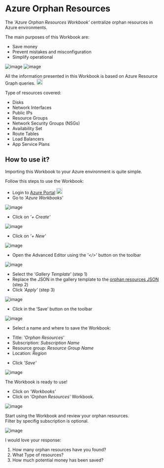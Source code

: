# Azure Orphan Resources
The _'Azure Orphan Resources Workbook'_ centralize orphan resources in Azure environments.

The main purposes of this Workbook are:
* Save money
* Prevent mistakes and misconfiguration
* Simplify operational

![image](https://user-images.githubusercontent.com/69309933/172849159-64580b88-cd71-4053-8768-089e8c3d4564.png)
![image](https://user-images.githubusercontent.com/69309933/172850655-01e28054-45d3-4680-a297-afa1689cca26.png)

All the information presented in this Workbook is based on Azure Resource Graph queries.
<img src="https://user-images.githubusercontent.com/69309933/172938464-38b08c8e-0d4d-493b-aa8f-954189556d7a.png" width="20" height="20">



Type of resources covered:
* Disks
* Network Interfaces
* Public IPs
* Resource Groups
* Network Security Groups (NSGs)
* Availability Set
* Route Tables
* Load Balancers
* App Service Plans

## How to use it?
Importing this Workbook to your Azure environment is quite simple.

Follow this steps to use the Workbook:
* Login to [Azure Portal](https://portal.azure.com/) <img src="https://user-images.githubusercontent.com/69309933/172941966-9e030031-6ccb-4ebf-bd2b-04bb623e5ff7.png" width="20" height="20">
* Go to _'Azure Workbooks'_

![image](https://user-images.githubusercontent.com/69309933/172806635-14051976-328e-4623-96ab-0dd6a7bc7817.png)

* Click on _'+ Create'_

![image](https://user-images.githubusercontent.com/69309933/172807465-cced3466-0669-423b-87b3-8fa70fdbf1d1.png)

* Click on _'+ New'_

![image](https://user-images.githubusercontent.com/69309933/172807547-52d790ce-7852-4b4b-a81f-81e8b7fac26e.png)

* Open the Advanced Editor using the _'</>'_ button on the toolbar

![image](https://user-images.githubusercontent.com/69309933/172807673-dfc63741-0c40-47c0-ab58-d39309b06e69.png)

* Select the _'Gallery Template'_ (step 1)
* Replace the JSON in the gallery template to the [orphan resources JSON](https://raw.githubusercontent.com/dolevshor/azure-orphan-resources/main/Workbook/Orphan%20Resources.workbook) (step 2)
* Click _'Apply'_ (step 3)

![image](https://user-images.githubusercontent.com/69309933/172807762-17aec6f9-4a81-4d5b-9017-673a0ab6b26e.png)

* Click in the ‘Save’ button on the toolbar

![image](https://user-images.githubusercontent.com/69309933/172807909-b4527207-343e-4861-af4e-35e1104029d1.png)

* Select a name and where to save the Workbook:
- Title: _'Orphan Resources'_
- Subscription: _Subscription Name_
- Resource group: _Resource Group Name_
- Location: _Region_
* Click _'Save'_
  
![image](https://user-images.githubusercontent.com/69309933/172808030-3d7171c9-8b23-4f69-ab8b-7150b1459ea8.png)

The Workbook is ready to use!
* Click on _'Workbooks'_
* Click on _'Orphan Resources'_ Workbook.
  
![image](https://user-images.githubusercontent.com/69309933/172808358-ed2fede8-42a4-42bd-9c68-3ac4d645f812.png)
  
Start using the Workbook and review your orphan resources.<br/>
Filter by specifig subscription is optional.

![image](https://user-images.githubusercontent.com/69309933/172848889-f25c8fce-ce12-4d0a-b426-a0fc64e40e17.png)

I would love your response:
1.	How many orphan resources have you found?
2.	What Type of resources?
3.	How much potential money has been saved?





